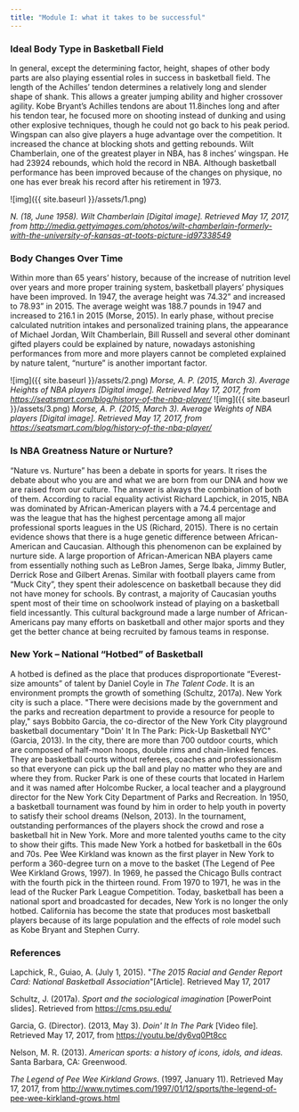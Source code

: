 ```yaml
---
title: "Module I: what it takes to be successful"
---
```


### Ideal Body Type in Basketball Field

In general, except the determining factor, height, shapes of other body parts are also playing essential roles in success in basketball field. The length of the Achilles’ tendon determines a relatively long and slender shape of shank. This allows a greater jumping ability and higher crossover agility. Kobe Bryant’s Achilles tendons are about 11.8inches long and after his tendon tear, he focused more on shooting instead of dunking and using other explosive techniques, though he could not go back to his peak period. Wingspan can also give players a huge advantage over the competition. It increased the chance at blocking shots and getting rebounds. Wilt Chamberlain, one of the greatest player in NBA, has 8 inches’ wingspan. He had 23924 rebounds, which hold the record in NBA. Although basketball performance has been improved because of the changes on physique, no one has ever break his record after his retirement in 1973.

![img]({{ site.baseurl }}/assets/1.png)

*N. (18, June 1958). Wilt Chamberlain [Digital image]. Retrieved May 17, 2017, from http://media.gettyimages.com/photos/wilt-chamberlain-formerly-with-the-university-of-kansas-at-toots-picture-id97338549*


### Body Changes Over Time

Within more than 65 years’ history, because of the increase of nutrition level over years and more proper training system, basketball players’ physiques have been improved. In 1947, the average height was 74.32” and increased to 78.93” in 2015. The average weight was 188.7 pounds in 1947 and increased to 216.1 in 2015 (Morse, 2015). In early phase, without precise calculated nutrition intakes and personalized training plans, the appearance of Michael Jordan, Wilt Chamberlain, Bill Russell and several other dominant gifted players could be explained by nature, nowadays astonishing performances from more and more players cannot be completed explained by nature talent, “nurture” is another important factor.

![img]({{ site.baseurl }}/assets/2.png)
*Morse, A. P. (2015, March 3). Average Heights of NBA players [Digital image]. Retrieved May 17, 2017, from https://seatsmart.com/blog/history-of-the-nba-player/*
![img]({{ site.baseurl }}/assets/3.png)
*Morse, A. P. (2015, March 3). Average Weights of NBA players [Digital image]. Retrieved May 17, 2017, from https://seatsmart.com/blog/history-of-the-nba-player/*


### Is NBA Greatness Nature or Nurture?

“Nature vs. Nurture” has been a debate in sports for years. It rises the debate about who you are and what we are born from our DNA and how we are raised from our culture. The answer is always the combination of both of them. According to racial equality activist Richard Lapchick, in 2015, NBA was dominated by African-American players with a 74.4 percentage and was the league that has the highest percentage among all major professional sports leagues in the US (Richard, 2015). There is no certain evidence shows that there is a huge genetic difference between African-American and Caucasian. Although this phenomenon can be explained by nurture side. A large proportion of African-American NBA players came from essentially nothing such as LeBron James, Serge Ibaka, Jimmy Butler, Derrick Rose and Gilbert Arenas. Similar with football players came from “Muck City”, they spent their adolescence on basketball because they did not have money for schools. By contrast, a majority of Caucasian youths spent most of their time on schoolwork instead of playing on a basketball field incessantly. This cultural background made a large number of African-Americans pay many efforts on basketball and other major sports and they get the better chance at being recruited by famous teams in response.



### New York – National “Hotbed” of Basketball

A hotbed is defined as the place that produces disproportionate “Everest-size amounts” of talent by Daniel Coyle in *The Talent Code*. It is an environment prompts the growth of something (Schultz, 2017a).  New York city is such a place. "There were decisions made by the government and the parks and recreation department to provide a resource for people to play," says Bobbito Garcia, the co-director of the New York City playground basketball documentary "Doin' It In The Park: Pick-Up Basketball NYC" (Garcia, 2013). In the city, there are more than 700 outdoor courts, which are composed of half-moon hoops, double rims and chain-linked fences. They are basketball courts without referees, coaches and professionalism so that everyone can pick up the ball and play no matter who they are and where they from.
Rucker Park is one of these courts that located in Harlem and it was named after Holcombe Rucker, a local teacher and a playground director for the New York City Department of Parks and Recreation. In 1950, a basketball tournament was found by him in order to help youth in poverty to satisfy their school dreams (Nelson, 2013). In the tournament, outstanding performances of the players shock the crowd and rose a basketball hit in New York. More and more talented youths came to the city to show their gifts. This made New York a hotbed for basketball in the 60s and 70s. Pee Wee Kirkland was known as the first player in New York to perform a 360-degree turn on a move to the basket (The Legend of Pee Wee Kirkland Grows, 1997). In 1969, he passed the Chicago Bulls contract with the fourth pick in the thirteen round. From 1970 to 1971, he was in the lead of the Rucker Park League Competition. Today, basketball has been a national sport and broadcasted for decades, New York is no longer the only hotbed. California has become the state that produces most basketball players because of its large population and the effects of role model such as Kobe Bryant and Stephen Curry.

### References

Lapchick, R., Guiao, A. (July 1, 2015). "_The 2015 Racial and Gender Report Card: National Basketball Association_"[Article]. Retrieved May 17, 2017

Schultz, J. (2017a). _Sport and the
sociological imagination_ [PowerPoint slides]. Retrieved from https://cms.psu.edu/

Garcia, G. (Director). (2013, May 3). _Doin' It In The Park_ [Video file]. Retrieved May 17, 2017, from https://youtu.be/dy6vq0Pt8cc

Nelson, M. R. (2013). _American sports: a history of icons, idols, and ideas._ Santa Barbara, CA: Greenwood.

_The Legend of Pee Wee Kirkland Grows_. (1997, January 11). Retrieved May 17, 2017, from http://www.nytimes.com/1997/01/12/sports/the-legend-of-pee-wee-kirkland-grows.html
